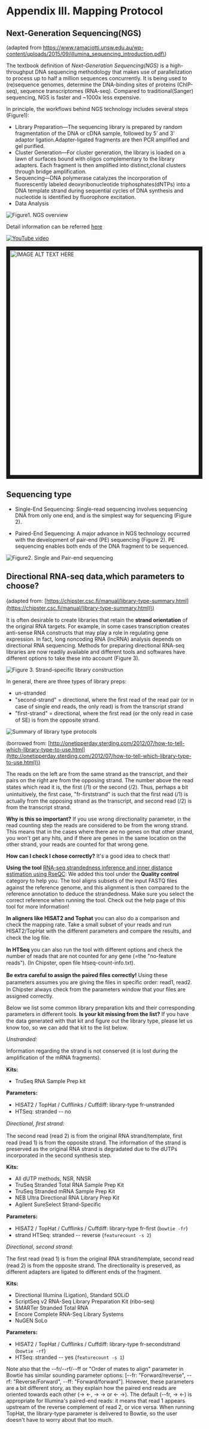 # Appendix III. Mapping Protocol
## Next-Generation Sequencing(NGS)
\(adapted from https://www.ramaciotti.unsw.edu.au/wp-content/uploads/2015/09/illumina_sequencing_introduction.pdf\)

The textbook definition of _Next-Generation Sequencing(NGS)_ is a high-throughput DNA sequencing methodology that makes use of parallelization to process up to half a million sequences concurrently. It is being used to (re)sequence genomes, determine the DNA-binding sites of proteins (ChIP-seq), sequence transcriptomes (RNA-seq). Compared to traditional(Sanger) sequencing, NGS is faster and ~1000x less expensive. 

In principle, the workflows behind NGS technology includes several steps (Figure1):
* Library Preparation—The sequencing library is prepared by random fragmentation of the DNA or cDNA sample, followed by 5’ and 3’ adaptor ligation.Adapter-ligated fragments are then PCR amplified and gel purified. 
* Cluster Generation—For cluster generation, the library is loaded on a lawn of surfaces bound with oligos complementary to the library adapters. Each fragment is then amplified into distinct,clonal clusters through bridge amplification. 
* Sequencing—DNA polymerase catalyzes the incorporation of fluorescently labeled deoxyribonucleotide triphosphates(dNTPs) into a DNA template strand during sequential cycles of DNA synthesis and nucleotide is identified by fluorophore excitation. 
* Data Analysis

![Figure1. NGS overview](../.gitbook/assets/mapping_protocol_fig1.png)

Detail information can be referred [here](https://www.youtube.com/watch?v=fCd6B5HRaZ8)

[![YouTube video](http://img.youtube.com/vi/fCd6B5HRaZ8/0.jpg)](http://www.youtube.com/watch?v=fCd6B5HRaZ8)

<a href="http://www.youtube.com/watch?feature=player_embedded&v=fCd6B5HRaZ8
" target="_blank"><img src="http://img.youtube.com/vi/fCd6B5HRaZ8/0.jpg" 
alt="IMAGE ALT TEXT HERE" width="800" height="600" border="10" /></a>

## Sequencing type
* Single-End Sequencing:
Single-read sequencing involves sequencing DNA from only one end, and is the simplest way for sequencing (Figure 2). 

* Paired-End Sequencing:
A major advance in NGS technology occurred with the development of pair-end (PE) sequencing (Figure 2). PE sequencing enables both ends of the DNA fragment to be sequenced. 

![Figure2. Single and Pair-end sequencing](../.gitbook/assets/mapping_protocol_fig2.png)

## Directional RNA-seq data,which parameters to choose?
\(adapted from: [https://chipster.csc.ﬁ/manual/library-type-summary.html](https://chipster.csc.ﬁ/manual/library-type-summary.html)\)

It is often desirable to create libraries that retain the **strand orientation** of the original RNA targets. For example, in some cases transcription creates anti-sense RNA constructs that may play a role in regulating gene expression. In fact, long noncoding RNA (lncRNA) analysis depends on directional RNA sequencing. Methods for preparing directional RNA-seq libraries are now readily available and different tools and softwares have different options to take these into account (Figure 3).

![Figure 3. Strand-specific library construction](../.gitbook/assets/mapping_protocol_fig3.png)

In general, there are three types of library preps:

* un-stranded 
* "second-strand" = directional, where the ﬁrst read of the read pair \(or in case of single end reads, the only read\) is from the transcript strand 
* "ﬁrst-strand" = directional, where the ﬁrst read \(or the only read in case of SE\) is from the opposite strand.

![Summary of library type protocols](../.gitbook/assets/summary_of_library_type_protocols.png)

\(borrowed from: [http://onetipperday.sterding.com/2012/07/how-to-tell-which-library-type-to-use.html](http://onetipperday.sterding.com/2012/07/how-to-tell-which-library-type-to-use.html)\)

The reads on the left are from the same strand as the transcript, and their pairs on the right are from the opposing strand. The number above the read states which read it is, the ﬁrst \(/1\) or the second \(/2\). Thus, perhaps a bit unintuitively, the ﬁrst case, "fr-ﬁrststrand" is such that the ﬁrst read \(/1\) is actually from the opposing strand as the transcript, and second read \(/2\) is from the transcript strand.

**Why is this so important?** If you use wrong directionality parameter, in the read counting step the reads are considered to be from the wrong strand. This means that in the cases where there are no genes on that other strand, you won't get any hits, and if there are genes in the same location on the other strand, your reads are counted for that wrong gene.

**How can I check I chose correctly?** It's a good idea to check that!

**Using the tool** [RNA-seq strandedness inference and inner distance estimation using RseQC](https://chipster.csc.fi/manual/rseqc_infer_rnaseq_experiment.html): We added this tool under the **Quality control** category to help you. The tool aligns subsets of the input FASTQ ﬁles against the reference genome, and this alignment is then compared to the reference annotation to deduce the strandedness. Make sure you select the correct reference when running the tool. Check out the help page of this tool for more information!

**In aligners like HISAT2 and Tophat** you can also do a comparison and check the mapping rate. Take a small subset of your reads and run HISAT2/TopHat with the different parameters and compare the results, and check the log ﬁle.

**In HTSeq** you can also run the tool with different options and check the number of reads that are not counted for any gene \(=the "no-feature reads"\). \(In Chipster, open ﬁle htseq-count-info.txt\).

**Be extra careful to assign the paired ﬁles correctly!** Using these parameters assumes you are giving the ﬁles in speciﬁc order: read1, read2. In Chipster always check from the parameters window that your ﬁles are assigned correctly.

Below we list some common library preparation kits and their corresponding parameters in different tools. **Is your kit missing from the list?** If you have the data generated with that kit and ﬁgure out the library type, please let us know too, so we can add that kit to the list below.

_Unstranded:_

Information regarding the strand is not conserved \(it is lost during the ampliﬁcation of the mRNA fragments\).

**Kits:**

* TruSeq RNA Sample Prep kit

**Parameters:**

* HISAT2 / TopHat / Cufﬂinks / Cuffdiff: library-type fr-unstranded 
* HTSeq: stranded -- no

_Directional, ﬁrst strand:_

The second read \(read 2\) is from the original RNA strand/template, ﬁrst read \(read 1\) is from the opposite strand. The information of the strand is preserved as the original RNA strand is degradated due to the dUTPs incorporated in the second synthesis step.

**Kits:**

* All dUTP methods, NSR, NNSR 
* TruSeq Stranded Total RNA Sample Prep Kit 
* TruSeq Stranded mRNA Sample Prep Kit 
* NEB Ultra Directional RNA Library Prep Kit 
* Agilent SureSelect Strand-Speciﬁc

**Parameters:**

* HISAT2 / TopHat / Cufﬂinks / Cuffdiff: library-type fr-ﬁrst \(`bowtie -fr`\)
* strand HTSeq: stranded -- reverse \(`featurecount -s 2`\)

_Directional, second strand:_

The ﬁrst read \(read 1\) is from the original RNA strand/template, second read \(read 2\) is from the opposite strand. The directionality is preserved, as different adapters are ligated to different ends of the fragment.

**Kits:**

* Directional Illumina \(Ligation\), Standard SOLiD 
* ScriptSeq v2 RNA-Seq Library Preparation Kit \(ribo-seq\)
* SMARTer Stranded Total RNA 
* Encore Complete RNA-Seq Library Systems 
* NuGEN SoLo

**Parameters:**

* HISAT2 / TopHat / Cufﬂinks / Cuffdiff: library-type fr-secondstrand \(`bowtie -rf`\)
* HTSeq: stranded -- yes \(`featurecount -s 1`\)

Note also that the --fr/--rf/--ff or "Order of mates to align" parameter in Bowtie has similar sounding parameter options: \[--fr: "Forward/reverse", --rf: "Reverse/Forward", --ff: "Forward/forward"\]. However, these parameters are a bit different story, as they explain how the paired end reads are oriented towards each other \(-&gt; &lt;-, -&gt; -&gt; or &lt;- -&gt;\). The default \(--fr, -&gt; &lt;-\) is appropriate for Illumina's paired-end reads: it means that read 1 appears upstream of the reverse complement of read 2, or vice versa. When running TopHat, the library-type parameter is delivered to Bowtie, so the user doesn't have to worry about that too much.

